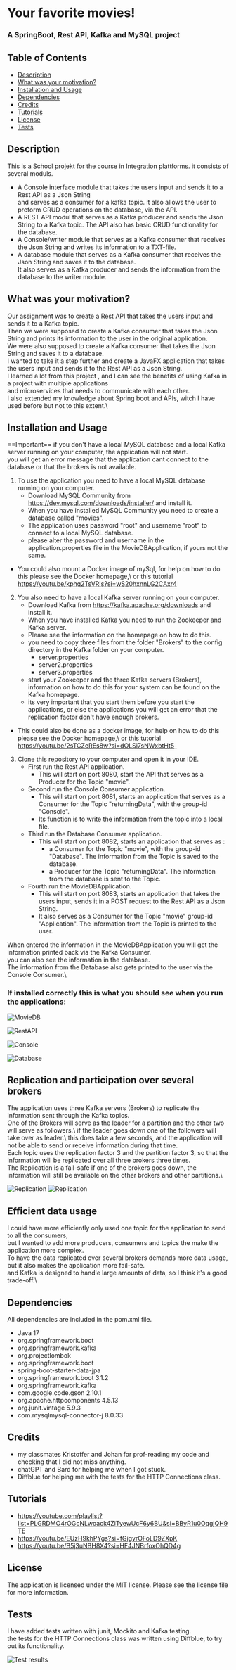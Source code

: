 # Your favorite movies!

### A SpringBoot, Rest API, Kafka and MySQL project

## Table of Contents
- [Description](#Description)
- [What was your motivation?](#What-was-your-motivation)
- [Installation and Usage](#Installation-and-Usage)
- [Dependencies](#Dependencies)
- [Credits](#Credits)
- [Tutorials](#Tutorials)
- [License](#License)
- [Tests](#Tests)

## Description
This is a School projekt for the course in Integration plattforms. it consists of several moduls.
- A Console interface module that takes the users input and sends it to a Rest API as a Json String \
  and serves as a consumer for a kafka topic. it also allows the user to preform CRUD operations on the database, via the API.
- A REST API modul that serves as a Kafka producer and sends the Json String to a Kafka topic.
    The API also has basic CRUD functionality for the database.
- A Console/writer module that serves as a Kafka consumer that receives the Json String and writes its information to a TXT-file.
- A database module that serves as a Kafka consumer that receives the Json String and saves it to the database. \
    It also serves as a Kafka producer and sends the information from the database to the writer module.

## What was your motivation?
Our assignment was to create a Rest API that takes the users input and sends it to a Kafka topic.\
Then we were supposed to create a Kafka consumer that takes the Json String and prints its information to the user in the original application.\
We were also supposed to create a Kafka consumer that takes the Json String and saves it to a database.\
I wanted to take it a step further and create a JavaFX application that takes the users input and sends it to the Rest API as a Json String.\
I learned a lot from this project , and I can see the benefits of using Kafka in a project with multiple applications \
and microservices that needs to communicate with each other.\
I also extended my knowledge about Spring boot and APIs, witch I have used before but not to this extent.\


## Installation and Usage
==Important==
if you don't have a local MySQL database and a local Kafka server running on your computer, the application will not start.\
you will get an error message that the application cant connect to the database or that the brokers is not available.

1. To use the application you need to have a local MySQL database running on your computer.
   - Download MySQL Community from https://dev.mysql.com/downloads/installer/ and install it.
   - When you have installed MySQL Community you need to create a database called "movies".
   - The application uses password "root" and username "root" to connect to a local MySQL database.
   - please alter the password and username in the application.properties file in the MovieDBApplication, if yours not the same.
   
- You could also mount a Docker image of mySql, for help on how to do this please see the Docker homepage,\ or this tutorial https://youtu.be/kphq2TsVRIs?si=wS20hxnnLG2CAxr4

2. You also need to have a local Kafka server running on your computer.
   - Download Kafka from https://kafka.apache.org/downloads and install it.
   - When you have installed Kafka you need to run the Zookeeper and Kafka server.
   - Please see the information on the homepage on how to do this.
   - you need to copy three files from the folder "Brokers" to the config directory in the Kafka folder on your computer.
     - server.properties
     - server2.properties
     - server3.properties
   - start your Zookeeper and the three Kafka servers (Brokers), information on how to do this for your system can be found on the Kafka homepage.
   - its very important that you start them before you start the applications, or else the applications you will get an error that the replication factor don't have enough brokers.
   
- This could also be done as a docker image, for help on how to do this please see the Docker homepage,\ or this tutorial https://youtu.be/2sTCZeREs8w?si=dOLSi7sNWxbtHt5_ 


3. Clone this repository to your computer and open it in your IDE.
   - First run the Rest API application.
     - This will start on port 8080, start the API that serves as a Producer for the Topic "movie". 
   - Second run the Console Consumer application.
     - This will start on port 8081, starts an application that serves as a Consumer for the Topic "returningData", with the group-id "Console".
     - Its function is to write the information from the topic into a local file.
   - Third run the Database Consumer application.
     - This will start on port 8082, starts an application that serves as :
       - a Consumer for the Topic "movie", with the group-id "Database". The information from the Topic is saved to the database.
       - a Producer for the Topic "returningData". The information from the database is sent to the Topic.
   - Fourth run the MovieDBApplication.
     - This will start on port 8083, starts an application that takes the users input, sends it in a POST request to the Rest API as a Json String.
     - It also serves as a Consumer for the Topic "movie" group-id "Application". The information from the Topic is printed to the user.
   

When entered the information in the MovieDBApplication you will get the information printed back via the Kafka Consumer.\
you can also see the information in the database.\
The information from the Database also gets printed to the user via the Console Consumer.\

### If installed correctly this is what you should see when you run the applications:

![MovieDB](Images/MovieApplication.png)

![RestAPI](Images/API.png)

![Console](Images/ConsolWriter.png)

![Database](Images/Database.png)



## Replication and participation over several brokers
The application uses three Kafka servers (Brokers) to replicate the information sent through the Kafka topics.\
One of the Brokers will serve as the leader for a partition and the other two will serve as followers.\ if the leader goes down one of the followers will take over as leader.\ this does take a few seconds, and the application will not be able to send or receive information during that time.\
Each topic uses the replication factor 3 and the partition factor 3, so that the information will be replicated over all three brokers three times.\
The Replication is a fail-safe if one of the brokers goes down, the information will still be available on the other brokers and other partitions.\

![Replication](Images/relication1.png)
![Replication](Images/relication2.png)

## Efficient data usage
I could have more efficiently only used one topic for the application to send to all the consumers, \
but I wanted to add more producers, consumers and topics the make the application more complex.\
To have the data replicated over several brokers demands more data usage, but it also makes the application more fail-safe.\
and Kafka is designed to handle large amounts of data, so I think it's a good trade-off.\

## Dependencies
All dependencies are included in the pom.xml file.
- Java 17
- org.springframework.boot
- org.springframework.kafka
- org.projectlombok
- org.springframework.boot
- spring-boot-starter-data-jpa 
- org.springframework.boot 3.1.2 
- org.springframework.kafka 
- com.google.code.gson 2.10.1 
- org.apache.httpcomponents 4.5.13 
- org.junit.vintage 5.9.3
- com.mysqlmysql-connector-j 8.0.33

## Credits
- my classmates Kristoffer and Johan for prof-reading my code and checking that I did not miss anything.
- chatGPT and Bard for helping me when I got stuck.
- Diffblue for helping me with the tests for the HTTP Connections class.

## Tutorials
- https://youtube.com/playlist?list=PLGRDMO4rOGcNLwoack4ZiTyewUcF6y6BU&si=BByR1u0OqgjQH9TE
- https://youtu.be/EUzH9khPYgs?si=fGigvrOFoLD9ZXpK
- https://youtu.be/B5j3uNBH8X4?si=HF4JNBrfoxOhQD4g

## License
The application is licensed under the MIT license. Please see the license file for more information.

## Tests
I have added tests written with junit, Mockito and Kafka testing.\
the tests for the HTTP Connections class was written using Diffblue, to try out its functionality.

![Test results](Images/tests.png)
